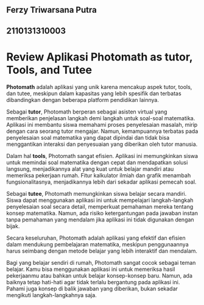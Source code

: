 ## Ferzy Triwarsana Putra
## 2110131310003

# Review Aplikasi Photomath as tutor, Tools, and Tutee

**Photomath** adalah aplikasi yang unik karena mencakup aspek tutor, tools, dan tutee, meskipun dalam kapasitas yang lebih spesifik dan terbatas dibandingkan dengan beberapa platform pendidikan lainnya. 

Sebagai **tutor**, Photomath berperan sebagai asisten virtual yang memberikan penjelasan langkah demi langkah untuk soal-soal matematika. Aplikasi ini membantu siswa memahami proses penyelesaian masalah, mirip dengan cara seorang tutor mengajar. Namun, kemampuannya terbatas pada penyelesaian soal matematika yang dapat dipindai dan tidak bisa menggantikan interaksi dan penyesuaian yang diberikan oleh tutor manusia.

Dalam hal **tools**, Photomath sangat efisien. Aplikasi ini memungkinkan siswa untuk memindai soal matematika dengan cepat dan mendapatkan solusi langsung, menjadikannya alat yang kuat untuk belajar mandiri atau memeriksa pekerjaan rumah. Fitur kalkulator ilmiah dan grafik menambah fungsionalitasnya, menjadikannya lebih dari sekadar aplikasi pemecah soal.

Sebagai **tutee**, Photomath memungkinkan siswa belajar secara mandiri. Siswa dapat menggunakan aplikasi ini untuk mempelajari langkah-langkah penyelesaian soal secara detail, memperkuat pemahaman mereka tentang konsep matematika. Namun, ada risiko ketergantungan pada jawaban instan tanpa pemahaman yang mendalam jika aplikasi ini tidak digunakan dengan bijak.

Secara keseluruhan, Photomath adalah aplikasi yang efektif dan efisien dalam mendukung pembelajaran matematika, meskipun penggunaannya harus seimbang dengan metode belajar yang lebih interaktif dan mendalam.

Bagi yang belajar sendiri di rumah, Photomath sangat cocok sebagai teman belajar. Kamu bisa menggunakan aplikasi ini untuk memeriksa hasil pekerjaanmu atau bahkan untuk belajar konsep-konsep baru. Namun, ada baiknya tetap hati-hati agar tidak terlalu bergantung pada aplikasi ini. Pahami juga konsep di balik jawaban yang diberikan, bukan sekadar mengikuti langkah-langkahnya saja.
